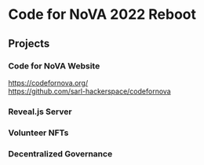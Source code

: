 # Code for NoVA 2022 Reboot

## Projects

### Code for NoVA Website

https://codefornova.org/  
https://github.com/sarl-hackerspace/codefornova  

### Reveal.js Server

### Volunteer NFTs

### Decentralized Governance
